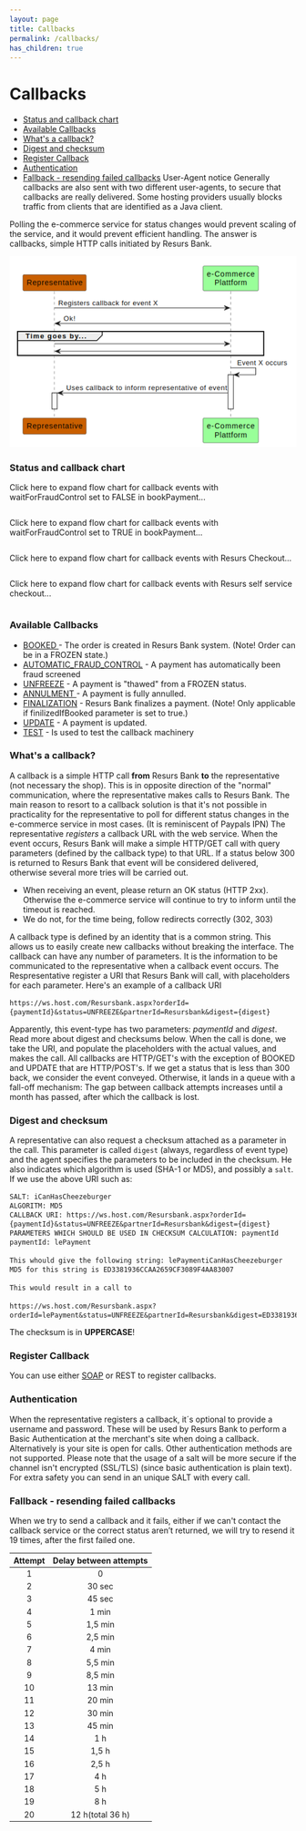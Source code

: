```yaml
---
layout: page
title: Callbacks
permalink: /callbacks/
has_children: true
---
```



# Callbacks 
  
- [Status and callback chart](#Callbacks-Statusandcallbackchart)
- [Available Callbacks](#Callbacks-AvailableCallbacks)
- [What's a callback?](#Callbacks-What'sacallback?)
- [Digest and checksum](#Callbacks-Digestandchecksumdigest)
- [Register Callback](#Callbacks-RegisterCallback)
- [Authentication](#Callbacks-Authentication)
- [Fallback - resending failed
  callbacks](#Callbacks-Fallback-resendingfailedcallbacks)
User-Agent notice
Generally callbacks are also sent with two different user-agents, to
secure that callbacks are really delivered. Some hosting providers
usually blocks traffic from clients that are identified as a Java
client.
  
Polling the e-commerce service for status changes would prevent scaling
of the service, and it would prevent efficient handling. The answer is
callbacks, simple HTTP calls initiated by Resurs Bank.
  
![](../../attachments/1475264/128286751.png)
  
  
### Status and callback chart
Click here to expand flow chart for callback events with
waitForFraudControl set to FALSE in bookPayment...
 
  
|     |
|-----|
  
Click here to expand flow chart for callback events with
waitForFraudControl set to TRUE in bookPayment...
  
|     |
|-----|
  
  
Click here to expand flow chart for callback events with Resurs
Checkout...
  
|     |
|-----|
  
Click here to expand flow chart for callback events with Resurs self
service checkout...
  
|     |
|-----|
  
### Available Callbacks
- [BOOKED ](https://test.resurs.com/docs/display/ecom/BOOKED)- The order
  is created in Resurs Bank system. (Note! Order can be in a FROZEN
  state.)
- [AUTOMATIC_FRAUD_CONTROL](AUTOMATIC_FRAUD_CONTROL_1147049.html) - A
  payment has automatically been fraud screened
- [UNFREEZE](UNFREEZE_1147040.html) - A payment is "thawed" from a
  FROZEN status.
- [ANNULMENT ](ANNULMENT_1147045.html)- A payment is fully annulled.
- [FINALIZATION](FINALIZATION_1476415.html) - Resurs Bank finalizes a
  payment. (Note! Only applicable if finilizedIfBooked parameter is set
  to true.)
- [UPDATE](UPDATE_5013983.html) - A payment is updated. 
- [TEST](TEST_1147047.html) - Is used to test the callback machinery
### What's a callback?
A callback is a simple HTTP call **from** Resurs Bank **to** the
representative (not necessary the shop). This is in opposite direction
of the "normal" communication, where the representative makes calls to
Resurs Bank. The main reason to resort to a callback solution is that
it's not possible in practicality for the representative to poll for
different status changes in the e-commerce service in most cases. (It is
reminiscent of Paypals IPN)
The representative *registers* a callback URL with the web service. When
the event occurs, Resurs Bank will make a simple HTTP/GET call with
query parameters (defined by the callback type) to that URL. If a status
below 300 is returned to Resurs Bank that event will be considered
delivered, otherwise several more tries will be carried out. 
  
- When receiving an event, please return an OK status (HTTP 2xx).
  Otherwise the e-commerce service will continue to try to inform until
  the timeout is reached.
- We do not, for the time being, follow redirects correctly (302, 303)
  
A callback type is defined by an identity that is a common string. This
allows us to easily create new callbacks without breaking the interface.
The callback can have any number of parameters. It is the information to
be communicated to the representative when a callback event occurs. The
Respresentative register a URI that Resurs Bank will call, with
placeholders for each parameter. 
Here's an example of a callback URI

``` syntaxhighlighter-pre
https://ws.host.com/Resursbank.aspx?orderId={paymentId}&status=UNFREEZE&partnerId=Resursbank&digest={digest} 
```

Apparently, this event-type has two parameters: *paymentId* and
*digest*. Read more about digest and checksums below.
When the call is done, we take the URI, and populate the placeholders
with the actual values, and makes the call. All callbacks are HTTP/GET's
with the exception of BOOKED and UPDATE that are HTTP/POST's. If we get
a status that is less than 300 back, we consider the event conveyed.
Otherwise, it lands in a queue with a fall-off mechanism: The gap
between callback attempts increases until a month has passed, after
which the callback is lost.
### Digest and checksum 
A representative can also request a checksum attached as a parameter in
the call. This parameter is called `digest` (always, regardless of event
type) and the agent specifies the parameters to be included in the
checksum. He also indicates which algorithm is used (SHA-1 or MD5), and
possibly a `salt`.
If we use the above URI such as:
``` syntaxhighlighter-pre
SALT: iCanHasCheezeburger
ALGORITM: MD5
CALLBACK URI: https://ws.host.com/Resursbank.aspx?orderId={paymentId}&status=UNFREEZE&partnerId=Resursbank&digest={digest} 
PARAMETERS WHICH SHOULD BE USED IN CHECKSUM CALCULATION: paymentId
paymentId: lePayment
 
This whould give the following string: lePaymentiCanHasCheezeburger
MD5 for this string is ED3381936CCAA2659CF3089F4AA83007
 
This would result in a call to
 
https://ws.host.com/Resursbank.aspx?orderId=lePayment&status=UNFREEZE&partnerId=Resursbank&digest=ED3381936CCAA2659CF3089F4AA83007  
```
The checksum is in **UPPERCASE**!
  
### Register Callback
You can use either [SOAP](/configuration-service/register-event-callbacks) or
REST to register callbacks.
### Authentication
When the representative registers a callback, it´s optional to provide a
username and password. These will be used by Resurs Bank to perform a
Basic Authentication at the merchant's site when doing a callback.   
Alternatively is your site is open for calls.
Other authentication methods are not supported. Please note that the
usage of a salt will be more secure if the channel isn't encrypted
(SSL/TLS) (since basic authentication is plain text). For extra safety
you can send in an unique SALT with every call.
### Fallback - resending failed callbacks
When we try to send a callback and it fails, either if we can't contact
the callback service or the correct status aren’t returned, we will try
to resend it 19 times, after the first failed one.
  
| Attempt | Delay between attempts |
|:-------:|:----------------------:|
|    1    |           0            |
|    2    |         30 sec         |
|    3    |         45 sec         |
|    4    |         1 min          |
|    5    |        1,5 min         |
|    6    |        2,5 min         |
|    7    |         4 min          |
|    8    |        5,5 min         |
|    9    |        8,5 min         |
|   10    |         13 min         |
|   11    |         20 min         |
|   12    |         30 min         |
|   13    |         45 min         |
|   14    |          1 h           |
|   15    |         1,5 h          |
|   16    |         2,5 h          |
|   17    |          4 h           |
|   18    |          5 h           |
|   19    |          8 h           |
|   20    |    12 h(total 36 h)    |
  
  
  
  
